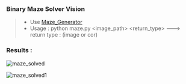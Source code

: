 ### Binary Maze Solver Vision
> * Use [Maze_Generator](http://www.mazegenerator.net) 
> * Usage : python maze.py <image_path> <return_type>   ---> return type : (image or cor)


### Results :
![maze_solved]("results/maze_solved.png")


![maze_solved1]("results/maze_solved1.png")


